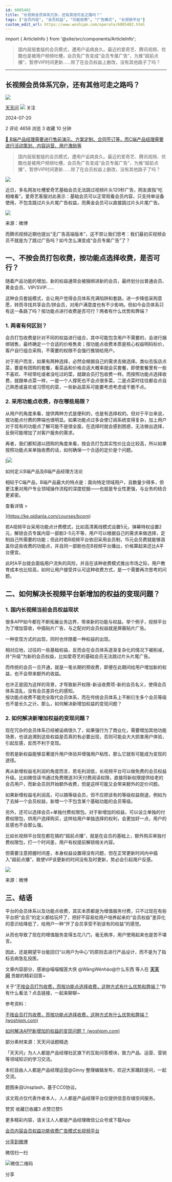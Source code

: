 ```yaml
---
id: 6085402
title: "长视频会员体系冗杂，还有其他可走之路吗？"
tags: ["会员内容", "会员权益", "功能收费", "广告模式", "长视频平台"]
custom_edit_url: https://www.woshipm.com/operate/6085402.html
---
```

import { ArticleInfo } from '@site/src/components/ArticleInfo';

<ArticleInfo
    author="天天问"
    authorLink="https://www.woshipm.com/u/113039"
    published="2024-07-20"
    views={4658}
    comments={2}
    collects={3}
/>

> 国内层层套娃的会员模式，遭用户诟病良久。最近的爱奇艺、腾讯视频、优酷也是被用户频频吐槽，会员免广告变成“会员专属广告”，为推“超前点播”，暂停VIP时间更新……除了在会员权益上删改，没有其他路子了吗？

---

## 长视频会员体系冗杂，还有其他可走之路吗？

[![](https://image.woshipm.com/wp-files/2016/08/头像-11.png!/both/72x72)](https://www.woshipm.com/u/113039)

[天天问](https://www.woshipm.com/u/113039) ![](https://static.woshipm.com/tag/1125_1@2x.png) 关注

2024-07-20

2 评论 4658 浏览 3 收藏 10 分钟

[🔗 B端产品经理需要进行售前演示、方案定制、合同签订等，而C端产品经理需要进行活动策划、内容运营、用户激励等](https://ke.qidianla.com/courses/bcpm)

> 国内层层套娃的会员模式，遭用户诟病良久。最近的爱奇艺、腾讯视频、优酷也是被用户频频吐槽，会员免广告变成“会员专属广告”，为推“超前点播”，暂停VIP时间更新……除了在会员权益上删改，没有其他路子了吗？

![](https://image.woshipm.com/2023/04/14/71275a74-da8d-11ed-b334-00163e0b5ff3.jpg)

近日，多名网友吐槽爱奇艺基础会员无法跳过视频片头120秒广告，网友直指“吃相难看”。爱奇艺客服对此表示：基础会员可以正常观看会员内容，只支持单设备使用，不包含跳过片头片尾广告权益，而黄金会员可以直接跳过片头片尾广告。

![](https://image.woshipm.com/wp-files/2024/07/vRR1DRmhhP9k58zV4AFh.png)

来源：微博

而腾讯视频近期也提出“无广告高端版本”，这不禁让我们思考：我们最初买视频会员不就是为了跳过广告吗？如今怎么演变成“会员专属广告”了？

## 一、不按会员打包收费，按功能点选择收费，是否可行？

随着产品功能的增加，新的权益通常会被捆绑进新的会员，最终划分出普通会员、黄金会员、VIP/SVIP……

这种会员套娃模式，会让用户觉得会员体系充满陷阱和套路，进一步降低采购意愿，转而寻找共享会员/拼会员，对用户满意度也有不少影响。但如今会员体系只有这一条路了吗？按功能点进行收费是否可行？两者有什么优势和弊端？

### 1\. 两者有何区别？

会员打包收费是针对不同的权益进行组合，其中可能包含用户不需要的，会进行捆绑销售，最终确定一个合适的价格售卖；按功能点收费本质是核心权益明码标价，客户自行组合采购，不需要的权限不会强行推销给用户。

对于用户而言，如果有两种选择，必然会根据自己的需求去做选择。类似去饭店点菜，要是有团购的套餐，看菜品和价格合适大概率就会买套餐，即使套餐里有一些不喜欢、不经常吃或者没吃过的菜，就跟会员打包收费一样。而按照功能点选择收费，就跟单点菜一样，一是一个人撑死也不会点很多菜，二是点菜时往往都会点自己熟悉或喜欢或习惯吃的菜，一些新品菜系可能要考虑考虑或干脆不点。

### 2\. 采用功能点收费，存在哪些局限？

从用户的角度来看，提供两种方式是便利的，也是有选择权的。但对于平台来说，按功能点付费的弊端也很明显。如果功能点过多会使订阅系统变得复杂，加上用户对于现有的功能点了解可能不是很全面，在选择时就会感到困惑，无法做出选择，反倒可能增加了对客户服务的需求。

再者，我们都知道以团购的角度来看，按会员打包其实性价比会比较高，所以如果按照功能点来单独收费的话，如何确保一个合适的定价是个问题。

[![](https://image.woshipm.com/2023/08/02/72b77e4e-30e3-11ee-88e7-00163e0b5ff3.png)

如何定义B端产品及B端产品经理方法论

相较于C端产品，B端产品最大的特点是：面向特定领域用户，且数量少得多，但更注重对用户专业领域操作流程的深度挖掘——也就是专业性更强，与业务的结合更紧密。

查看详情 >

](https://ke.qidianla.com/courses/bcpm)

若A视频平台采用功能点计费模式，比如高清离线模式设置5元，弹幕特权设置2元，解锁会员专属内容一部剧3-5元不等，用户可以根据自己的需求来做选择，定制自己所需要的功能；但此时若B视频平台依旧采用会员制，15元会员费就能够涵盖你这些收费的功能点，并且同一部剧也在B视频平台播出，价格算起来还比A平台便宜。

此时A平台就会面临用户流失的风险，并且在该种收费模式推出市场之际，用户教育成本也比较高，如何让用户接受并认可这种收费方式，是一个需要再次思考的问题。

## 二、如何解决长视频平台新增加的权益的变现问题？

### 1\. 国内长视频当前会员权益现状

很多APP如今都在不断拓展业务边界，带来新的功能与权益。举个例子，视频平台为了增加营收，中插贴片广告，与之配对的会员权益就是屏蔽贴片广告。

一种变现方式的出现，同时也伴随着一种权益的出现。

相对应地，过往的一些基础权益，反而会在会员体系逐渐复杂化的情况下被削减，并“升级”为新的会员权益，比如爱奇艺的基础会员无法跳过片头片尾广告。

而传统的会员一旦开通，就是一笔长期的预收费，即便在此期间给用户增加新的权益，也不会带来额外的收益。

也许正是因为这样的背景，才导致新开权限-新设收费项-新的会员名义，使得会员体系混乱，没有会员差异化的感知。  
按功能点收费不能完全取代会员体系，而在传统会员体系上不断衍生多个会员等级也不是长久之计。那么，如何解决新增加权益的变现问题？

### 2\. 如何解决新增加权益的变现问题？

现在冗杂的会员体系已经被诟病很久了，如果强行为了商业化，需要增加其他功能场景，也该追溯到这些权益是否真的有必要出现，否则可能会大大损害用户体验，引起反感，反而不利于变现。

但若是新权益能够显著提升用户体验并增强用户粘性，那么它就有可能成为变现的途径。

再从新增权益毛利润的角度而言，若毛利润低，长视频平台可以做免费的会员权益升级。比如微信读书通过免费赠送30天付费阅读权限，直接将新权限提供给老的会员用户，而新会员则开始额外收费，但是这样可能又会带来额外的定价问题。

如果新增权益毛利润高，可以搞等级会员，但不应把该有的等级权益倒退，例如为了去掉一个会员权益，新增一个不包含某个基础功能的会员等级。

另外，还可以选择会员+单独付费权限包。对于新增加的权益，可以设立单独的付费权限包，供用户选择购买，这样给用户单独选择的权利，会更加好一点，用户的反感也不会那么强。

比如长视频平台现在都在搞的“超前点播”，就是在会员的基础上，额外购买单独付费权限包，打一个时间差，用户有权提前解锁相关内容。

但需要注意把握时间差，本身权益设置得没有问题，但在正常更新时间内中插入“超前点播”，致使VIP该更新的时间没有及时更新，势必会引起用户反感。

![](https://image.woshipm.com/wp-files/2024/07/myHSBI0aefvG4nLlnm22.png)

来源：微博

## 三、结语

平台的会员体系以及功能点收费，其实本质都是为增值服务付费，只不过现在有些平台把“会员”的定义都给玩坏了，把好不容易给用户培养起来的“会员权益”差异化的意识给降低了，给用户一种“开了会员享受不到该有的权益”的感觉。

从而也导致了现在的增值服务变得五花八门，毫无秩序，用户使用起来也是苦不堪言。

因此，还是期望平台能回归“以用户为中心”的原则去进行产品设计，而不是为了指标去病急乱投医。

文章内容部分，感谢@喵喵榴莲大侠 @WāngWénhào@什么东西 等人在 **[天天问](https://wen.woshipm.com/)** 贡献的精彩回答~

关于“[不按会员打包收费，而按功能点选择收费，这种方式有什么优势和弊端？](https://wen.woshipm.com/question/detail/5r4qv9.html)”你有什么看法？点击链接，一起来聊聊~

参考资料：

[不按会员打包收费，而按功能点选择收费，这种方式有什么优势和弊端？ (woshipm.com)](https://wen.woshipm.com/question/detail/5r4qv9.html)

[如何解决APP新增加的权益的变现问题？ (woshipm.com)](https://wen.woshipm.com/question/detail/8b4csf.html)

部分素材来源：天天问话题精选

「天天问」为人人都是产品经理社区旗下的互助问答模块，致力产品、运营、营销等领域知识的学习交流。

本栏目由人人都是产品经理运营@Ginny 整理编辑发布，欢迎大家踊跃提问，一起交流。

题图来自Unsplash，基于CC0协议。

该文观点仅代表作者本人，人人都是产品经理平台仅提供信息存储空间服务。

赞赏 收藏已收藏3 点赞已赞5

更多精彩内容，请关注人人都是产品经理微信公众号或下载App

[会员内容](https://www.woshipm.com/tag/%e4%bc%9a%e5%91%98%e5%86%85%e5%ae%b9)[会员权益](https://www.woshipm.com/tag/%e4%bc%9a%e5%91%98%e6%9d%83%e7%9b%8a)[功能收费](https://www.woshipm.com/tag/%e5%8a%9f%e8%83%bd%e6%94%b6%e8%b4%b9)[广告模式](https://www.woshipm.com/tag/%e5%b9%bf%e5%91%8a%e6%a8%a1%e5%bc%8f)[长视频平台](https://www.woshipm.com/tag/%e9%95%bf%e8%a7%86%e9%a2%91%e5%b9%b3%e5%8f%b0)

[分享到微博](https://service.weibo.com/share/share.php?appkey=2775287854&title=长视频会员体系冗杂，还有其他可走之路吗？&url=https://www.woshipm.com/operate/6085402.html&pic=https://image.woshipm.com/2023/04/14/71275a74-da8d-11ed-b334-00163e0b5ff3.jpg)

微信扫一扫

![微信二维码](https://api.pwmqr.com/qrcode/create/?url=https://www.woshipm.com/operate/6085402.html)

分享